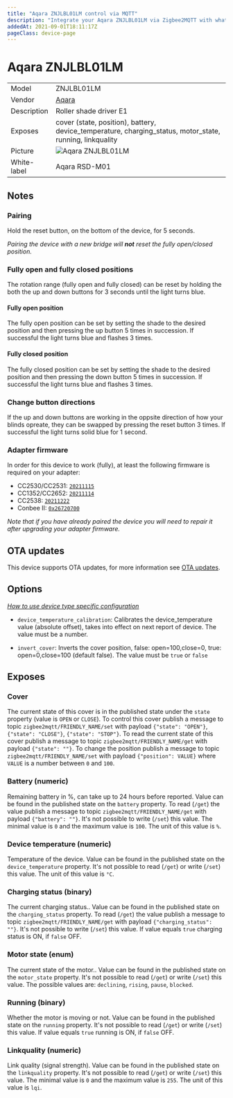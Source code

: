 ```yaml
---
title: "Aqara ZNJLBL01LM control via MQTT"
description: "Integrate your Aqara ZNJLBL01LM via Zigbee2MQTT with whatever smart home infrastructure you are using without the vendor's bridge or gateway."
addedAt: 2021-09-01T18:11:17Z
pageClass: device-page
---
```


<!-- !!!! -->
<!-- ATTENTION: This file is auto-generated through docgen! -->
<!-- You can only edit the "Notes"-Section between the two comment lines "Notes BEGIN" and "Notes END". -->
<!-- Do not use h1 or h2 heading within "## Notes"-Section. -->
<!-- !!!! -->

# Aqara ZNJLBL01LM

|     |     |
|-----|-----|
| Model | ZNJLBL01LM  |
| Vendor  | [Aqara](/supported-devices/#v=Aqara)  |
| Description | Roller shade driver E1 |
| Exposes | cover (state, position), battery, device_temperature, charging_status, motor_state, running, linkquality |
| Picture | ![Aqara ZNJLBL01LM](https://www.zigbee2mqtt.io/images/devices/ZNJLBL01LM.jpg) |
| White-label | Aqara RSD-M01 |


<!-- Notes BEGIN: You can edit here. Add "## Notes" headline if not already present. -->
## Notes

### Pairing
Hold the reset button, on the bottom of the device, for 5 seconds.

_Pairing the device with a new bridge will **not** reset the fully open/closed position._

### Fully open and fully closed positions
The rotation range (fully open and fully closed) can be reset by holding the both the up and down buttons for 3 seconds until the light turns blue.

#### Fully open position
The fully open position can be set by setting the shade to the desired position and then pressing the up button 5 times in succession. If successful the light turns blue and flashes 3 times.

#### Fully closed position
The fully closed position can be set by setting the shade to the desired position and then pressing the down button 5 times in succession. If successful the light turns blue and flashes 3 times.

### Change button directions
If the up and down buttons are working in the oppsite direction of how your blinds opreate, they can be swapped by pressing the reset button 3 times. If successful the light turns solid blue for 1 second.

### Adapter firmware
In order for this device to work (fully), at least the following firmware is required on your adapter:
- CC2530/CC2531: [`20211115`](https://github.com/Koenkk/Z-Stack-firmware/tree/Z-Stack_Home_1.2_20211115/20211116/coordinator/Z-Stack_Home_1.2/bin)
- CC1352/CC2652: [`20211114`](https://github.com/Koenkk/Z-Stack-firmware/tree/7c5a6da0c41855d42b5e6506e5e3b496be097ba3/coordinator/Z-Stack_3.x.0/bin)
- CC2538: [`20211222`](https://github.com/jethome-ru/zigbee-firmware/tree/master/ti/coordinator/cc2538_cc2592)
- Conbee II: [`0x26720700`]( http://deconz.dresden-elektronik.de/deconz-firmware/deCONZ_ConBeeII_0x26720700.bin.GCF)

*Note that if you have already paired the device you will need to repair it after upgrading your adapter firmware.*
<!-- Notes END: Do not edit below this line -->


## OTA updates
This device supports OTA updates, for more information see [OTA updates](../guide/usage/ota_updates.md).


## Options
*[How to use device type specific configuration](../guide/configuration/devices-groups.md#specific-device-options)*

* `device_temperature_calibration`: Calibrates the device_temperature value (absolute offset), takes into effect on next report of device. The value must be a number.

* `invert_cover`: Inverts the cover position, false: open=100,close=0, true: open=0,close=100 (default false). The value must be `true` or `false`


## Exposes

### Cover 
The current state of this cover is in the published state under the `state` property (value is `OPEN` or `CLOSE`).
To control this cover publish a message to topic `zigbee2mqtt/FRIENDLY_NAME/set` with payload `{"state": "OPEN"}`, `{"state": "CLOSE"}`, `{"state": "STOP"}`.
To read the current state of this cover publish a message to topic `zigbee2mqtt/FRIENDLY_NAME/get` with payload `{"state": ""}`.
To change the position publish a message to topic `zigbee2mqtt/FRIENDLY_NAME/set` with payload `{"position": VALUE}` where `VALUE` is a number between `0` and `100`.

### Battery (numeric)
Remaining battery in %, can take up to 24 hours before reported.
Value can be found in the published state on the `battery` property.
To read (`/get`) the value publish a message to topic `zigbee2mqtt/FRIENDLY_NAME/get` with payload `{"battery": ""}`.
It's not possible to write (`/set`) this value.
The minimal value is `0` and the maximum value is `100`.
The unit of this value is `%`.

### Device temperature (numeric)
Temperature of the device.
Value can be found in the published state on the `device_temperature` property.
It's not possible to read (`/get`) or write (`/set`) this value.
The unit of this value is `°C`.

### Charging status (binary)
The current charging status..
Value can be found in the published state on the `charging_status` property.
To read (`/get`) the value publish a message to topic `zigbee2mqtt/FRIENDLY_NAME/get` with payload `{"charging_status": ""}`.
It's not possible to write (`/set`) this value.
If value equals `true` charging status is ON, if `false` OFF.

### Motor state (enum)
The current state of the motor..
Value can be found in the published state on the `motor_state` property.
It's not possible to read (`/get`) or write (`/set`) this value.
The possible values are: `declining`, `rising`, `pause`, `blocked`.

### Running (binary)
Whether the motor is moving or not.
Value can be found in the published state on the `running` property.
It's not possible to read (`/get`) or write (`/set`) this value.
If value equals `true` running is ON, if `false` OFF.

### Linkquality (numeric)
Link quality (signal strength).
Value can be found in the published state on the `linkquality` property.
It's not possible to read (`/get`) or write (`/set`) this value.
The minimal value is `0` and the maximum value is `255`.
The unit of this value is `lqi`.

